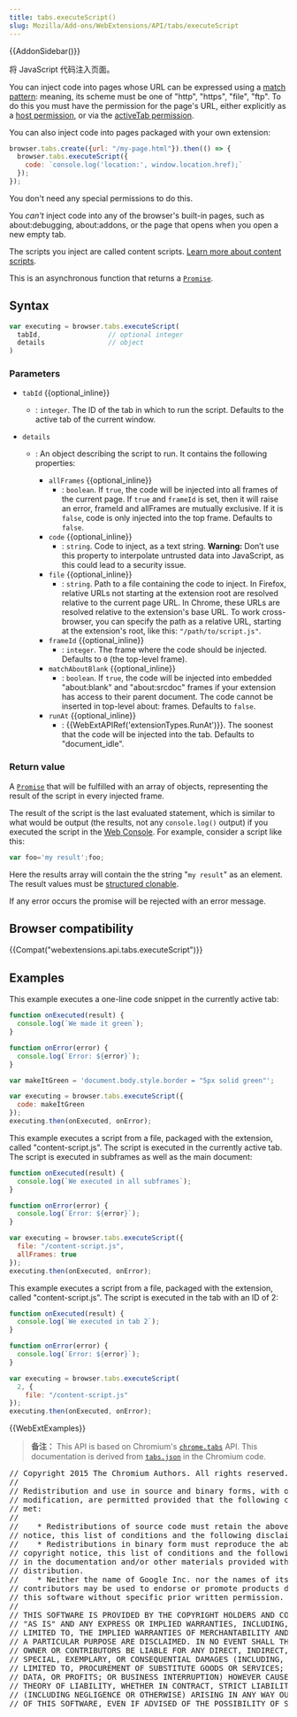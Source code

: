 ```yaml
---
title: tabs.executeScript()
slug: Mozilla/Add-ons/WebExtensions/API/tabs/executeScript
---
```

{{AddonSidebar()}}

将 JavaScript 代码注入页面。

You can inject code into pages whose URL can be expressed using a [match pattern](/zh-CN/docs/Mozilla/Add-ons/WebExtensions/Match_patterns): meaning, its scheme must be one of "http", "https", "file", "ftp". To do this you must have the permission for the page's URL, either explicitly as a [host permission](/zh-CN/Add-ons/WebExtensions/manifest.json/permissions#Host_permissions), or via the [activeTab permission](/zh-CN/Add-ons/WebExtensions/manifest.json/permissions#activeTab_permission).

You can also inject code into pages packaged with your own extension:

```js
browser.tabs.create({url: "/my-page.html"}).then(() => {
  browser.tabs.executeScript({
    code: `console.log('location:', window.location.href);`
  });
});
```

You don't need any special permissions to do this.

You _can't_ inject code into any of the browser's built-in pages, such as about:debugging, about:addons, or the page that opens when you open a new empty tab.

The scripts you inject are called content scripts. [Learn more about content scripts](/zh-CN/docs/Mozilla/Add-ons/WebExtensions/Content_scripts).

This is an asynchronous function that returns a [`Promise`](/zh-CN/docs/Web/JavaScript/Reference/Global_Objects/Promise).

## Syntax

```js
var executing = browser.tabs.executeScript(
  tabId,                 // optional integer
  details                // object
)
```

### Parameters

- `tabId` {{optional_inline}}
  - : `integer`. The ID of the tab in which to run the script. Defaults to the active tab of the current window.
- `details`

  - : An object describing the script to run. It contains the following properties:

    - `allFrames` {{optional_inline}}
      - : `boolean`. If `true`, the code will be injected into all frames of the current page. If `true` and `frameId` is set, then it will raise an error, frameId and allFrames are mutually exclusive. If it is `false`, code is only injected into the top frame. Defaults to `false`.
    - `code` {{optional_inline}}
      - : `string`. Code to inject, as a text string. **Warning:** Don’t use this property to interpolate untrusted data into JavaScript, as this could lead to a security issue.
    - `file` {{optional_inline}}
      - : `string`. Path to a file containing the code to inject. In Firefox, relative URLs not starting at the extension root are resolved relative to the current page URL. In Chrome, these URLs are resolved relative to the extension's base URL. To work cross-browser, you can specify the path as a relative URL, starting at the extension's root, like this: `"/path/to/script.js"`.
    - `frameId` {{optional_inline}}
      - : `integer`. The frame where the code should be injected. Defaults to `0` (the top-level frame).
    - `matchAboutBlank` {{optional_inline}}
      - : `boolean`. If `true`, the code will be injected into embedded "about:blank" and "about:srcdoc" frames if your extension has access to their parent document. The code cannot be inserted in top-level about: frames. Defaults to `false`.
    - `runAt` {{optional_inline}}
      - : {{WebExtAPIRef('extensionTypes.RunAt')}}. The soonest that the code will be injected into the tab. Defaults to "document_idle".

### Return value

A [`Promise`](/zh-CN/docs/Web/JavaScript/Reference/Global_Objects/Promise) that will be fulfilled with an array of objects, representing the result of the script in every injected frame.

The result of the script is the last evaluated statement, which is similar to what would be output (the results, not any `console.log()` output) if you executed the script in the [Web Console](/zh-CN/docs/Tools/Web_Console). For example, consider a script like this:

```js
var foo='my result';foo;
```

Here the results array will contain the the string "`my result`" as an element. The result values must be [structured clonable](/zh-CN/docs/Web/API/Web_Workers_API/Structured_clone_algorithm).

If any error occurs the promise will be rejected with an error message.

## Browser compatibility

{{Compat("webextensions.api.tabs.executeScript")}}

## Examples

This example executes a one-line code snippet in the currently active tab:

```js
function onExecuted(result) {
  console.log(`We made it green`);
}

function onError(error) {
  console.log(`Error: ${error}`);
}

var makeItGreen = 'document.body.style.border = "5px solid green"';

var executing = browser.tabs.executeScript({
  code: makeItGreen
});
executing.then(onExecuted, onError);
```

This example executes a script from a file, packaged with the extension, called "content-script.js". The script is executed in the currently active tab. The script is executed in subframes as well as the main document:

```js
function onExecuted(result) {
  console.log(`We executed in all subframes`);
}

function onError(error) {
  console.log(`Error: ${error}`);
}

var executing = browser.tabs.executeScript({
  file: "/content-script.js",
  allFrames: true
});
executing.then(onExecuted, onError);
```

This example executes a script from a file, packaged with the extension, called "content-script.js". The script is executed in the tab with an ID of 2:

```js
function onExecuted(result) {
  console.log(`We executed in tab 2`);
}

function onError(error) {
  console.log(`Error: ${error}`);
}

var executing = browser.tabs.executeScript(
  2, {
    file: "/content-script.js"
});
executing.then(onExecuted, onError);
```

{{WebExtExamples}}

> **备注：** This API is based on Chromium's [`chrome.tabs`](https://developer.chrome.com/extensions/tabs#method-executeScript) API. This documentation is derived from [`tabs.json`](https://chromium.googlesource.com/chromium/src/+/master/chrome/common/extensions/api/tabs.json) in the Chromium code.

<div class="hidden"><pre>// Copyright 2015 The Chromium Authors. All rights reserved.
//
// Redistribution and use in source and binary forms, with or without
// modification, are permitted provided that the following conditions are
// met:
//
//    * Redistributions of source code must retain the above copyright
// notice, this list of conditions and the following disclaimer.
//    * Redistributions in binary form must reproduce the above
// copyright notice, this list of conditions and the following disclaimer
// in the documentation and/or other materials provided with the
// distribution.
//    * Neither the name of Google Inc. nor the names of its
// contributors may be used to endorse or promote products derived from
// this software without specific prior written permission.
//
// THIS SOFTWARE IS PROVIDED BY THE COPYRIGHT HOLDERS AND CONTRIBUTORS
// "AS IS" AND ANY EXPRESS OR IMPLIED WARRANTIES, INCLUDING, BUT NOT
// LIMITED TO, THE IMPLIED WARRANTIES OF MERCHANTABILITY AND FITNESS FOR
// A PARTICULAR PURPOSE ARE DISCLAIMED. IN NO EVENT SHALL THE COPYRIGHT
// OWNER OR CONTRIBUTORS BE LIABLE FOR ANY DIRECT, INDIRECT, INCIDENTAL,
// SPECIAL, EXEMPLARY, OR CONSEQUENTIAL DAMAGES (INCLUDING, BUT NOT
// LIMITED TO, PROCUREMENT OF SUBSTITUTE GOODS OR SERVICES; LOSS OF USE,
// DATA, OR PROFITS; OR BUSINESS INTERRUPTION) HOWEVER CAUSED AND ON ANY
// THEORY OF LIABILITY, WHETHER IN CONTRACT, STRICT LIABILITY, OR TORT
// (INCLUDING NEGLIGENCE OR OTHERWISE) ARISING IN ANY WAY OUT OF THE USE
// OF THIS SOFTWARE, EVEN IF ADVISED OF THE POSSIBILITY OF SUCH DAMAGE.
</pre></div>
